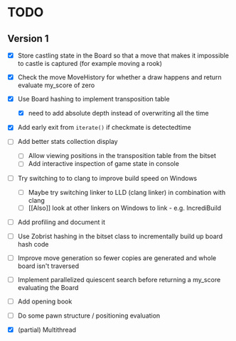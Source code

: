 
# TODO

## Version 1
- [x] Store castling state in the Board so that a move that makes it impossible to castle is captured (for example moving a rook)
- [x] Check the move MoveHistory for whether a draw happens and return evaluate my_score of zero
- [x] Use Board hashing to implement transposition table
     - [x] need to add absolute depth instead of overwriting all the time
- [x] Add early exit from `iterate()` if checkmate is detectedtime
- [ ] Add better stats collection display 
  - [ ] Allow viewing positions in the transposition table from the bitset
  - [ ] Add interactive inspection of game state in console
- [ ] Try switching to to clang to improve build speed on Windows
  - [ ] Maybe try switching linker to LLD (clang linker) in combination with clang
  - [ ] [[Also]] look at other linkers on Windows to link - e.g. IncrediBuild
- [ ] Add profiling and document it
- [ ] Use Zobrist hashing in the bitset class to incrementally build up board hash code
- [ ] Improve move generation so fewer copies are generated and whole board isn't traversed
- [ ] Implement parallelized quiescent search before returning a my_score evaluating the Board
- [ ] Add opening book
- [ ] Do some pawn structure / positioning evaluation
- [x] (partial) Multithread

